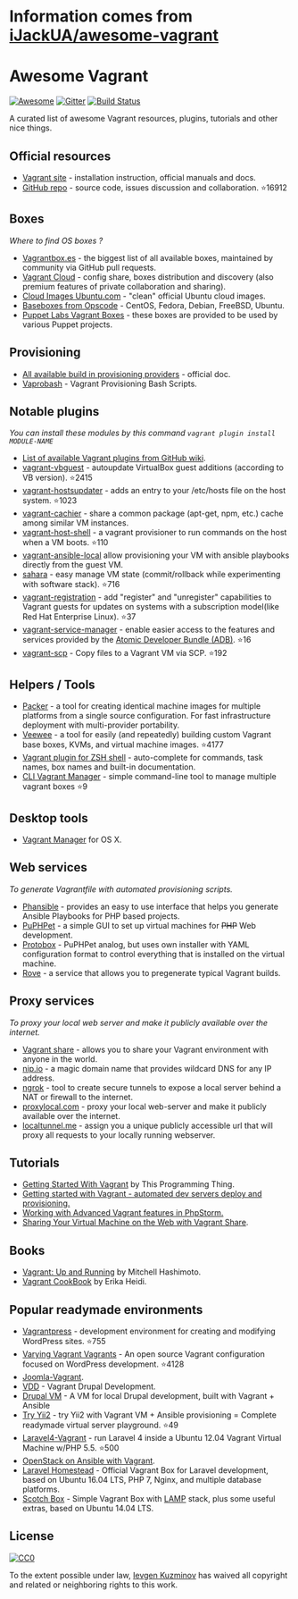 # Information comes from [iJackUA/awesome-vagrant](https://github.com/iJackUA/awesome-vagrant)
# Awesome Vagrant
[![Awesome](https://cdn.rawgit.com/sindresorhus/awesome/d7305f38d29fed78fa85652e3a63e154dd8e8829/media/badge.svg)](https://github.com/sindresorhus/awesome) [![Gitter](https://badges.gitter.im/Join%20Chat.svg)](https://gitter.im/iJackUA/awesome-vagrant?utm_source=badge&utm_medium=badge&utm_campaign=pr-badge) [![Build Status](https://api.travis-ci.org/iJackUA/awesome-vagrant.svg?branch=master)](https://travis-ci.org/iJackUA/awesome-vagrant)

A curated list of awesome Vagrant resources, plugins, tutorials and other nice things.


## Official resources

* [Vagrant site](https://www.vagrantup.com/) - installation instruction, official manuals and docs.
* [GitHub repo](https://github.com/hashicorp/vagrant) - source code, issues discussion and collaboration. :star:16912


## Boxes

*Where to find OS boxes ?*

* [Vagrantbox.es](http://www.vagrantbox.es/) - the biggest list of all available boxes, maintained by community via GitHub pull requests.
* [Vagrant Cloud](https://app.vagrantup.com/boxes/search) - config share, boxes distribution and discovery (also premium features of private collaboration and sharing).
* [Cloud Images Ubuntu.com](https://cloud-images.ubuntu.com/vagrant/) - "clean" official Ubuntu cloud images.
* [Baseboxes from Opscode](https://github.com/chef/bento#current-baseboxes) - CentOS, Fedora, Debian, FreeBSD, Ubuntu.
* [Puppet Labs Vagrant Boxes](http://puppet-vagrant-boxes.puppetlabs.com/) - these boxes are provided to be used by various Puppet projects.


## Provisioning

* [All available build in provisioning providers](https://www.vagrantup.com/docs/provisioning/index.html) - official doc.
* [Vaprobash](http://fideloper.github.io/Vaprobash/index.html) - Vagrant Provisioning Bash Scripts.


## Notable plugins

*You can install these modules by this command `vagrant plugin install MODULE-NAME`*

* [List of available Vagrant plugins from GitHub wiki](https://github.com/hashicorp/vagrant/wiki/Available-Vagrant-Plugins).
* [vagrant-vbguest](https://github.com/dotless-de/vagrant-vbguest) - autoupdate VirtualBox guest additions (according to VB version). :star:2415
* [vagrant-hostsupdater](https://github.com/cogitatio/vagrant-hostsupdater) - adds an entry to your /etc/hosts file on the host system. :star:1023
* [vagrant-cachier](http://fgrehm.viewdocs.io/vagrant-cachier/) - share a common package (apt-get, npm, etc.) cache among similar VM instances.
* [vagrant-host-shell](https://github.com/phinze/vagrant-host-shell) - a vagrant provisioner to run commands on the host when a VM boots. :star:110
* [vagrant-ansible-local](https://github.com/jaugustin/vagrant-ansible-local)  allow provisioning your VM with ansible playbooks directly from the guest VM.
* [sahara](https://github.com/jedi4ever/sahara) - easy manage VM state (commit/rollback while experimenting with software stack). :star:716
* [vagrant-registration](https://github.com/projectatomic/adb-vagrant-registration) - add "register" and "unregister" capabilities to Vagrant guests for updates on systems with a subscription model(like Red Hat Enterprise Linux). :star:37
* [vagrant-service-manager](https://github.com/projectatomic/vagrant-service-manager) - enable easier access to the features and services provided by the [Atomic Developer Bundle (ADB)](https://github.com/projectatomic/adb-atomic-developer-bundle). :star:16
* [vagrant-scp](https://github.com/invernizzi/vagrant-scp) - Copy files to a Vagrant VM via SCP. :star:192

## Helpers / Tools

* [Packer](https://www.packer.io/) - a tool for creating identical machine images for multiple platforms from a single source configuration. For fast infrastructure deployment with multi-provider portability.
* [Veewee](https://github.com/jedi4ever/veewee) - a tool for easily (and repeatedly) building custom Vagrant base boxes, KVMs, and virtual machine images. :star:4177
* [Vagrant plugin for ZSH shell](https://github.com/robbyrussell/oh-my-zsh/wiki/Plugins#vagrant) - auto-complete for commands, task names, box names and built-in documentation.
* [CLI Vagrant Manager](https://github.com/MunGell/vgm) - simple command-line tool to manage multiple vagrant boxes :star:9

## Desktop tools

* [Vagrant Manager](http://vagrantmanager.com/) for OS X.

## Web services

*To generate Vagrantfile with automated provisioning scripts.*

* [Phansible](http://phansible.com/) - provides an easy to use interface that helps you generate Ansible Playbooks for PHP based projects.
* [PuPHPet](https://puphpet.com/) - a simple GUI to set up virtual machines for <s>PHP</s> Web development.
* [Protobox](http://getprotobox.com/) - PuPHPet analog, but uses own installer with YAML configuration format to control everything that is installed on the virtual machine.
* [Rove](http://rove.io/) - a service that allows you to pregenerate typical Vagrant builds.

## Proxy services

*To proxy your local web server and make it publicly available over the internet.*

* [Vagrant share](https://www.vagrantup.com/docs/share/) - allows you to share your Vagrant environment with anyone in the world.
* [nip.io](http://nip.io) - a magic domain name that provides wildcard DNS
for any IP address.
* [ngrok](https://ngrok.com/) - tool to create secure tunnels to expose a local server behind a NAT or firewall to the internet.
* [proxylocal.com](http://proxylocal.com) - proxy your local web-server and make it publicly available over the internet.
* [localtunnel.me](https://localtunnel.github.io/www/) - assign you a unique publicly accessible url that will proxy all requests to your locally running webserver.

## Tutorials

* [Getting Started With Vagrant](http://www.thisprogrammingthing.com/2013/getting-started-with-vagrant/) by This Programming Thing.
* [Getting started with Vagrant - automated dev servers deploy and provisioning.](http://stdout.in/en/post/getting_started_with_vagrant_automated_dev_servers_deploy_and_provisioning)
* [Working with Advanced Vagrant features in PhpStorm.](http://confluence.jetbrains.com/display/PhpStorm/Working+with+Advanced+Vagrant+features+in+PhpStorm)
* [Sharing Your Virtual Machine on the Web with Vagrant Share](https://scotch.io/tutorials/sharing-your-virtual-machine-on-the-web-with-vagrant-share).

## Books

* [Vagrant: Up and Running](https://www.amazon.com/Vagrant-Running-Virtualized-Development-Environments/dp/1449335837) by Mitchell Hashimoto.
* [Vagrant CookBook](https://leanpub.com/vagrantcookbook) by Erika Heidi.

## Popular readymade environments

* [Vagrantpress](https://github.com/vagrantpress/vagrantpress) - development environment for creating and modifying WordPress sites. :star:755
* [Varying Vagrant Vagrants](https://github.com/Varying-Vagrant-Vagrants/VVV) - An open source Vagrant configuration focused on WordPress development. :star:4128
* [Joomla-Vagrant](https://github.com/joomlatools/joomlatools-vagrant).
* [VDD](https://www.drupal.org/project/vdd) - Vagrant Drupal Development.
* [Drupal VM](https://www.drupalvm.com/) - A VM for local Drupal development, built with Vagrant + Ansible
* [Try Yii2](https://github.com/iJackUA/try-yii2) - try Yii2 with Vagrant VM + Ansible provisioning = Complete readymade virtual server playground. :star:49
* [Laravel4-Vagrant](https://github.com/bryannielsen/Laravel4-Vagrant) - run Laravel 4 inside a Ubuntu 12.04 Vagrant Virtual Machine w/PHP 5.5. :star:500
* [OpenStack on Ansible with Vagrant](https://github.com/openstack-ansible/openstack-ansible).
* [Laravel Homestead](https://laravel.com/docs/master/homestead) - Official Vagrant Box for Laravel development, based on Ubuntu 16.04 LTS, PHP 7, Nginx, and multiple database platforms.
* [Scotch Box](https://scotch.io/bar-talk/announcing-scotch-box-2-0-our-dead-simple-vagrant-lamp-stack-improved) - Simple Vagrant Box with [LAMP](https://en.m.wikipedia.org/wiki/LAMP_%28software_bundle%29) stack, plus some useful extras, based on Ubuntu 14.04 LTS.


## License

[![CC0](https://licensebuttons.net/p/zero/1.0/88x31.png)](https://creativecommons.org/publicdomain/zero/1.0/)

To the extent possible under law, [Ievgen Kuzminov](http://stdout.in/) has waived all copyright and related or neighboring rights to this work.

